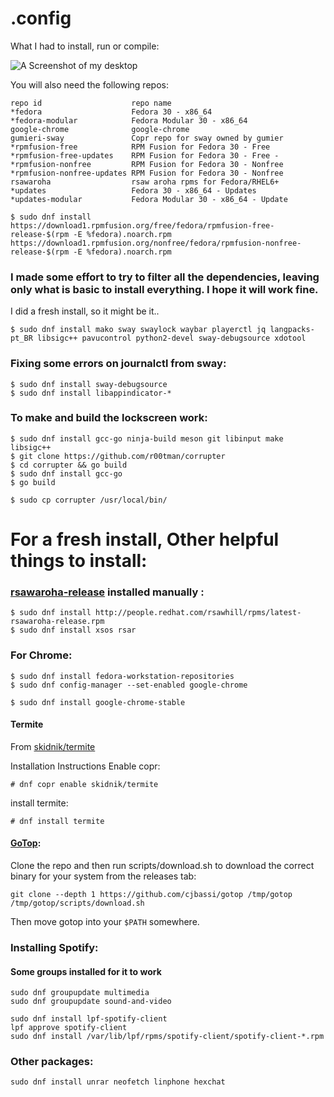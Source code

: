 # .config 

What I had to install, run or compile:

![A Screenshot of my desktop](https://github.com/rDini/dotconfig/blob/master/scrn-2019-06-06-17-57-39.png)


You will also need the following repos:
```
repo id                    repo name                          
*fedora                    Fedora 30 - x86_64
*fedora-modular            Fedora Modular 30 - x86_64
google-chrome              google-chrome          
gumieri-sway               Copr repo for sway owned by gumier
*rpmfusion-free            RPM Fusion for Fedora 30 - Free   
*rpmfusion-free-updates    RPM Fusion for Fedora 30 - Free - 
*rpmfusion-nonfree         RPM Fusion for Fedora 30 - Nonfree
*rpmfusion-nonfree-updates RPM Fusion for Fedora 30 - Nonfree
rsawaroha                  rsaw aroha rpms for Fedora/RHEL6+ 
*updates                   Fedora 30 - x86_64 - Updates      
*updates-modular           Fedora Modular 30 - x86_64 - Update
```
```
$ sudo dnf install https://download1.rpmfusion.org/free/fedora/rpmfusion-free-release-$(rpm -E %fedora).noarch.rpm https://download1.rpmfusion.org/nonfree/fedora/rpmfusion-nonfree-release-$(rpm -E %fedora).noarch.rpm
```
### I made some effort to try to filter all the dependencies, leaving only what is basic to install everything. I hope it will work fine.
  I did a fresh install, so it might be it..
```
$ sudo dnf install mako sway swaylock waybar playerctl jq langpacks-pt_BR libsigc++ pavucontrol python2-devel sway-debugsource xdotool
```
### Fixing some errors on journalctl from sway:
```
$ sudo dnf install sway-debugsource
$ sudo dnf install libappindicator-*
```
### To make and build the lockscreen work:
```
$ sudo dnf install gcc-go ninja-build meson git libinput make libsigc++
$ git clone https://github.com/r00tman/corrupter
$ cd corrupter && go build
$ sudo dnf install gcc-go
$ go build

$ sudo cp corrupter /usr/local/bin/
```
# For a fresh install, Other helpful things to install:

### [rsawaroha-release](https://github.com/ryran/xsos) installed manually : 
```
$ sudo dnf install http://people.redhat.com/rsawhill/rpms/latest-rsawaroha-release.rpm
$ sudo dnf install xsos rsar
```
### For Chrome:
```
$ sudo dnf install fedora-workstation-repositories
$ sudo dnf config-manager --set-enabled google-chrome

$ sudo dnf install google-chrome-stable
```
#### Termite
From [skidnik/termite](https://copr.fedorainfracloud.org/coprs/skidnik/termite/)

Installation Instructions
Enable copr:
```
# dnf copr enable skidnik/termite
```
install termite:
```
# dnf install termite
```
#### [GoTop](https://github.com/cjbassi/gotop):
Clone the repo and then run scripts/download.sh to download the correct binary for your system from the releases tab:
```
git clone --depth 1 https://github.com/cjbassi/gotop /tmp/gotop
/tmp/gotop/scripts/download.sh
```
Then move gotop into your `$PATH` somewhere.
### Installing Spotify:
#### Some groups installed for it to work
```
sudo dnf groupupdate multimedia
sudo dnf groupupdate sound-and-video
```
```
sudo dnf install lpf-spotify-client
lpf approve spotify-client
sudo dnf install /var/lib/lpf/rpms/spotify-client/spotify-client-*.rpm
```
### Other packages:
```
sudo dnf install unrar neofetch linphone hexchat 
```
